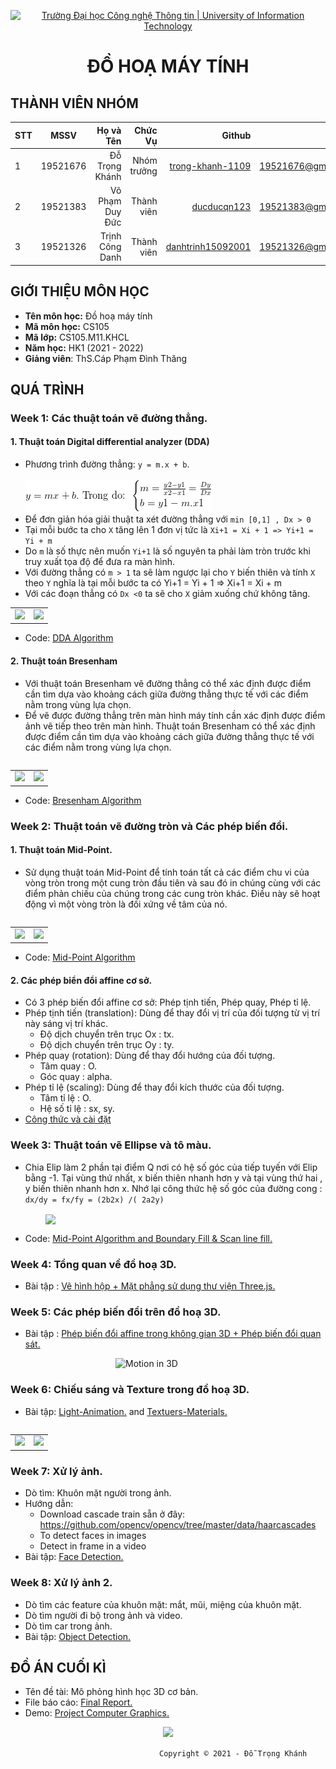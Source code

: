 <!-- Banner -->
<p align="center">
  <a href="https://www.uit.edu.vn/" title="Trường Đại học Công nghệ Thông tin" style="border: none;">
    <img src="https://i.imgur.com/WmMnSRt.png" alt="Trường Đại học Công nghệ Thông tin | University of Information Technology">
  </a>
</p>

<h1 align="center"><b>ĐỒ HOẠ MÁY TÍNH</b></h>

## THÀNH VIÊN NHÓM
| STT    | MSSV          | Họ và Tên              |Chức Vụ    | Github                                                  | Email                   |
| ------ |:-------------:| ----------------------:|----------:|--------------------------------------------------------:|-------------------------:
| 1      | 19521676      | Đỗ Trọng Khánh         |Nhóm trưởng|[trong-khanh-1109](https://github.com/trong-khanh-1109)  |19521676@gm.uit.edu.vn   |
| 2      | 19521383      | Võ Phạm Duy Đức        |Thành viên |[ducducqn123](https://github.com/ducducqn123)            |19521383@gm.uit.edu.vn   |
| 3      | 19521326      | Trịnh Công Danh        |Thành viên |[danhtrinh15092001](https://github.com/danhtrinh15092001)|19521326@gm.uit.edu.vn   |

## GIỚI THIỆU MÔN HỌC
* **Tên môn học:** Đồ hoạ máy tính
* **Mã môn học:** CS105
* **Mã lớp:** CS105.M11.KHCL
* **Năm học:** HK1 (2021 - 2022)
* **Giảng viên**: ThS.Cáp Phạm Đình Thăng

## QUÁ TRÌNH
### Week 1: Các thuật toán vẽ đường thẳng.
#### 1. Thuật toán Digital differential analyzer (DDA)
  - Phương trình đường thẳng: `y = m.x + b`.</br>
  </br>![Phương trình đường thẳng](Image/ptdt.png)
  - Để đơn giản hóa giải thuật ta xét đường thẳng với `min [0,1] , Dx > 0`
  - Tại mỗi bước ta cho `X` tăng lên 1 đơn vị tức là `Xi+1 = Xi + 1 => Yi+1 = Yi + m`
  - Do `m` là số thực nên muốn `Yi+1` là số nguyên ta phải làm tròn trước khi truy xuất tọa độ để đưa ra màn hình.
  - Với đường thẳng có `m > 1` ta sẽ làm ngược lại cho `Y` biến thiên và tính `X` theo `Y` nghĩa là tại mỗi bước ta có Yi+1 = Yi + 1 => Xi+1 = Xi + m
  - Với các đoạn thẳng có `Dx <0` ta sẽ cho `X` giảm xuống chứ không tăng.</br>

<table>
<tr>
  <td>
    <img src="https://github.com/trong-khanh-1109/CS105.M11.KHCL/blob/d745acb3dbbf247cb71d60679b1c07f4fd4313f7/Image/DDA.png" />
  </td>
  <td>
    <img src="https://github.com/trong-khanh-1109/CS105.M11.KHCL/blob/d745acb3dbbf247cb71d60679b1c07f4fd4313f7/Image/Lu%CC%9Bu%20%C4%91o%CC%82%CC%80%20DDA.png" />
  </td>
</tr>
<table>
  
  - Code: [DDA Algorithm](Progress/Week_1/LineBresenham.cpp)
 
#### 2. Thuật toán Bresenham
  - Với thuật toán Bresenham vẽ đường thẳng có thể xác định được điểm cần tìm dựa vào khoảng cách giữa đường thẳng thực tế với các điểm nằm trong vùng lựa chọn.
  - Để vẽ được đường thẳng trên màn hình máy tính cần xác định được điểm ảnh vẽ tiếp theo trên màn hình. Thuật toán Bresenham có thể xác định được điểm cần tìm dựa vào khoảng cách giữa đường thẳng thực tế với các điểm nằm trong vùng lựa chọn.
<table>
<tr>
  <td width>
    <img src="https://github.com/trong-khanh-1109/CS105.M11.KHCL/blob/97306c26556cc8f728ac43947e344b378dffbae1/Image/Bresenham.png" />
  </td>
  <td>
    <img src="https://github.com/trong-khanh-1109/CS105.M11.KHCL/blob/15c766e2f10ace0dd4596c5b583db23bf856c912/Image/Lu%CC%9Bu%20%C4%91o%CC%82%CC%80%20Bresenham.png" />
  </td>
</tr>
<table>
  
  - Code: [Bresenham Algorithm](Progress/Week_1/LineBresenham.cpp)</br>
### Week 2: Thuật toán vẽ đường tròn và Các phép biến đổi.

#### 1. Thuật toán Mid-Point.
  - Sử dụng thuật toán Mid-Point để tính toán tất cả các điểm chu vi của vòng tròn trong một cung tròn đầu tiên và sau đó in chúng cùng với các điểm phản chiếu của chúng trong các cung tròn khác. Điều này sẽ hoạt động vì một vòng tròn là đối xứng về tâm của nó.
  <table>
<tr>
  <td width>
    <img src="https://github.com/trong-khanh-1109/CS105.M11.KHCL/blob/60875d35522d1be935604f1277d6f1f9c359cf4c/Image/Mid-point.png" />
  </td>
  <td>
    <img src="https://github.com/trong-khanh-1109/CS105.M11.KHCL/blob/60875d35522d1be935604f1277d6f1f9c359cf4c/Image/Lu%CC%9Bu-%C4%91o%CC%82%CC%80%20Mid-point.png" />
  </td>
</tr>
<table>
  
- Code: [Mid-Point Algorithm](Progress//Week_2/CircleMidPoint.cpp)
  
#### 2. Các phép biển đổi affine cơ sở.
  - Có 3 phép biến đổi affine cơ sở: Phép tịnh tiến, Phép quay, Phép tỉ lệ.
  - Phép tịnh tiến (translation): Dùng để thay đổi vị trí của đối tượng từ vị trí này sáng vị trí khác.
    + Độ dịch chuyển trên trục Ox : tx.
    + Độ dịch chuyển trên trục Oy : ty.
  - Phép quay (rotation): Dùng để thay đổi hướng của đối tượng.
    + Tâm quay : O.
    + Góc quay : alpha.
  - Phép tỉ lệ (scaling): Dùng để thay đổi kích thước của đối tượng.
    + Tâm tỉ lệ : O.
    + Hệ số tỉ lệ : sx, sy.
  - [Công thức và cài đặt](https://github.com/trong-khanh-1109/CS105.M11.KHCL/blob/54c08fb828f6c528f01af235acb269e937e4b6cb/Week_2/lecture_2D_1.pdf)
  
### Week 3: Thuật toán vẽ Ellipse và tô màu.
  - Chia Elip làm 2 phần tại điểm Q nơi có hệ số góc của tiếp tuyến với Elip bằng -1. Tại vùng thứ nhất, x biến thiên nhanh hơn y và tại vùng thứ hai , y biến thiên nhanh hơn x. Nhớ lại công thức hệ số góc của đường cong : `dx/dy = fx/fy = (2b2x) /( 2a2y)`</br>
    
&emsp;&emsp;&emsp;&emsp;<img align='center' src='https://github.com/trong-khanh-1109/CS105.M11.KHCL/blob/1c6a52ad61d7b810fd1e1e6f9b12626a5227fbaf/Image/elip.jpeg'></br>
  
  - Code: [Mid-Point Algorithm and Boundary Fill & Scan line fill.](Progress//Week_3/Elip.cpp)
  
### Week 4: Tổng quan về đồ hoạ 3D.
- Bài tập : [Vẽ hình hộp + Mặt phẳng sử dụng thư viện Three.js.](./Progress//Week_4)

### Week 5: Các phép biến đổi trên đồ hoạ 3D.
  - Bài tập : [Phép biến đổi affine trong không gian 3D + Phép biến đổi quan sát.](./Progress//Week_5)</br>
  
  &emsp;&emsp;&emsp;&emsp;&emsp;&emsp;&emsp;&emsp;&emsp;&emsp;&emsp;&emsp;![Motion in 3D](https://github.com/trong-khanh-1109/CS105.M11.KHCL/blob/d0d28a568f72759b39e0928893c00d1f94e800a6/Image/Bie%CC%82%CC%81n_%C4%91o%CC%82%CC%81i_3D.gif)

### Week 6: Chiếu sáng và Texture trong đồ hoạ 3D.
  - Bài tập: [Light-Animation.](./Progress/Week_6/Light-Animation) and [Textuers-Materials.](./Progress//Week_6/Textuers-Materials)
<table>
  <tr>
    <td><img src='https://github.com/trong-khanh-1109/CS105.M11.KHCL/blob/451cfe5a6c9ca44749cfdd95b29a8977b13bb42c/Image/Light-Animation.gif'></td>
    <td><img src='https://github.com/trong-khanh-1109/CS105.M11.KHCL/blob/451cfe5a6c9ca44749cfdd95b29a8977b13bb42c/Image/Textuers-Materials.gif'></td>
  </tr>
</table>

### Week 7: Xử lý ảnh.
  - Dò tìm: Khuôn mặt người trong ảnh.
  - Hướng dẫn:
      + Download cascade train sẵn ở đây: https://github.com/opencv/opencv/tree/master/data/haarcascades
      + To detect faces in images
      + Detect in frame in a video
  - Bài tập: [Face Detection.](Progress/Week_7/Face-Detection.ipynb)

### Week 8: Xử lý ảnh 2.
  - Dò tìm các feature của khuôn mặt: mắt, mũi, miệng của khuôn mặt.
  - Dò tìm người đi bộ trong ảnh và video.
  - Dò tìm car trong ảnh.
  - Bài tập: [Object Detection.](Progress/Week_8/Untitled0.ipynb)

## ĐỒ ÁN CUỐI KÌ
  - Tên đề tài: Mô phỏng hình học 3D cơ bản.
  - File báo cáo: [Final Report.](Final_Project/Final_Report.pdf)
  - Demo: [Project Computer Graphics.](https://trong-khanh-1109.github.io/Project_Computer-Graphics/)
  <p align='center'><img src='https://github.com/trong-khanh-1109/CS105.M11.KHCL/blob/00a69f6b5414f34d20cfa8faff7c28eda363a11e/Image/final_project.png'></p>
  
<!-- Footer -->
&emsp;&emsp;&emsp;&emsp;&emsp;&emsp;&emsp;&emsp;&emsp;&emsp;&emsp;&emsp;&emsp;&emsp;&emsp;&emsp;&emsp;`Copyright © 2021 - Đỗ Trọng Khánh`
